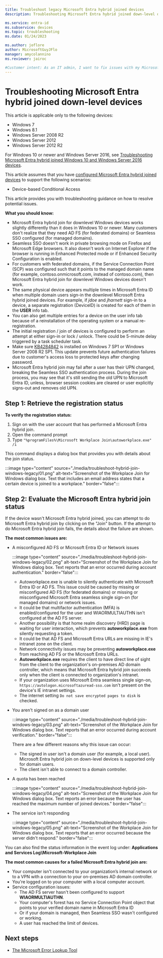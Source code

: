 ```yaml
---
title: Troubleshoot legacy Microsoft Entra hybrid joined devices
description: Troubleshooting Microsoft Entra hybrid joined down-level devices. 

ms.service: entra-id
ms.subservice: devices
ms.topic: troubleshooting
ms.date: 01/24/2023

ms.author: joflore
author: MicrosoftGuyJFlo
manager: amycolannino
ms.reviewer: jairoc

#Customer intent: As an IT admin, I want to fix issues with my Microsoft Entra hybrid joined devices so that I can my users can use this feature.
---
```

# Troubleshooting Microsoft Entra hybrid joined down-level devices 

This article is applicable only to the following devices: 

- Windows 7 
- Windows 8.1 
- Windows Server 2008 R2 
- Windows Server 2012 
- Windows Server 2012 R2 

For Windows 10 or newer and Windows Server 2016, see [Troubleshooting Microsoft Entra hybrid joined Windows 10 and Windows Server 2016 devices](troubleshoot-hybrid-join-windows-current.md).

This article assumes that you have [configured Microsoft Entra hybrid joined devices](hybrid-join-plan.md) to support the following scenarios:

- Device-based Conditional Access

This article provides you with troubleshooting guidance on how to resolve potential issues.  

**What you should know:** 

- Microsoft Entra hybrid join for downlevel Windows devices works slightly differently than it does in Windows 10 or newer. Many customers don't realize that they need AD FS (for federated domains) or Seamless SSO configured (for managed domains).
- Seamless SSO doesn't work in private browsing mode on Firefox and Microsoft Edge browsers. It also doesn't work on Internet Explorer if the browser is running in Enhanced Protected mode or if Enhanced Security Configuration is enabled.
- For customers with federated domains, if the Service Connection Point (SCP) was configured such that it points to the managed domain name (for example, contoso.onmicrosoft.com, instead of contoso.com), then Microsoft Entra hybrid join for downlevel Windows devices doesn't work.
- The same physical device appears multiple times in Microsoft Entra ID when multiple domain users sign-in the downlevel Microsoft Entra hybrid joined devices.  For example, if *jdoe* and *jharnett* sign-in to a device, a separate registration (DeviceID) is created for each of them in the **USER** info tab. 
- You can also get multiple entries for a device on the user info tab because of a reinstallation of the operating system or a manual re-registration.
- The initial registration / join of devices is configured to perform an attempt at either sign-in or lock / unlock. There could be 5-minute delay triggered by a task scheduler task. 
- Make sure [KB4284842](https://support.microsoft.com/help/4284842) is installed on Windows 7 SP1 or Windows Server 2008 R2 SP1. This update prevents future authentication failures due to customer's access loss to protected keys after changing password.
- Microsoft Entra hybrid join may fail after a user has their UPN changed, breaking the Seamless SSO authentication process. During the join process, you may see that it's still sending the old UPN to Microsoft Entra ID, unless, browser session cookies are cleared or user explicitly signs-out and removes old UPN.

## Step 1: Retrieve the registration status 

**To verify the registration status:**  

1. Sign on with the user account that has performed a Microsoft Entra hybrid join.
1. Open the command prompt 
1. Type `"%programFiles%\Microsoft Workplace Join\autoworkplace.exe" /i`

This command displays a dialog box that provides you with details about the join status.

:::image type="content" source="./media/troubleshoot-hybrid-join-windows-legacy/01.png" alt-text="Screenshot of the Workplace Join for Windows dialog box. Text that includes an email address states that a certain device is joined to a workplace." border="false":::

<a name='step-2-evaluate-the-hybrid-azure-ad-join-status-'></a>

## Step 2: Evaluate the Microsoft Entra hybrid join status 

If the device wasn't Microsoft Entra hybrid joined, you can attempt to do Microsoft Entra hybrid join by clicking on the "Join" button. If the attempt to do Microsoft Entra hybrid join fails, the details about the failure are shown.

**The most common issues are:**

- A misconfigured AD FS or Microsoft Entra ID or Network issues

    :::image type="content" source="./media/troubleshoot-hybrid-join-windows-legacy/02.png" alt-text="Screenshot of the Workplace Join for Windows dialog box. Text reports that an error occurred during account authentication." border="false":::
    
   - Autoworkplace.exe is unable to silently authenticate with Microsoft Entra ID or AD FS. This issue could be caused by missing or misconfigured AD FS (for federated domains) or missing or misconfigured Microsoft Entra seamless single sign-on (for managed domains) or network issues. 
   - It could be that multifactor authentication (MFA) is enabled/configured for the user and WIAORMULTIAUTHN isn't configured at the AD FS server. 
   - Another possibility is that home realm discovery (HRD) page is waiting for user interaction, which prevents **autoworkplace.exe** from silently requesting a token.
   - It could be that AD FS and Microsoft Entra URLs are missing in IE's intranet zone on the client.
   - Network connectivity issues may be preventing **autoworkplace.exe** from reaching AD FS or the Microsoft Entra URLs. 
   - **Autoworkplace.exe** requires the client to have direct line of sight from the client to the organization's on-premises AD domain controller, which means that Microsoft Entra hybrid join succeeds only when the client is connected to organization's intranet.
   - If your organization uses Microsoft Entra seamless single sign-on, `https://autologon.microsoftazuread-sso.com` isn't present on the device's IE intranet settings.
   - The internet setting `Do not save encrypted pages to disk` is checked.
- You aren't signed on as a domain user

   :::image type="content" source="./media/troubleshoot-hybrid-join-windows-legacy/03.png" alt-text="Screenshot of the Workplace Join for Windows dialog box. Text reports that an error occurred during account verification." border="false":::

   There are a few different reasons why this issue can occur:

   - The signed in user isn't a domain user (for example, a local user). Microsoft Entra hybrid join on down-level devices is supported only for domain users.
   - The client isn't able to connect to a domain controller.    
- A quota has been reached

    :::image type="content" source="./media/troubleshoot-hybrid-join-windows-legacy/04.png" alt-text="Screenshot of the Workplace Join for Windows dialog box. Text reports an error because the user has reached the maximum number of joined devices." border="false":::

- The service isn't responding 

    :::image type="content" source="./media/troubleshoot-hybrid-join-windows-legacy/05.png" alt-text="Screenshot of the Workplace Join for Windows dialog box. Text reports that an error occurred because the server didn't respond." border="false":::

You can also find the status information in the event log under: **Applications and Services Log\Microsoft-Workplace Join**
  
**The most common causes for a failed Microsoft Entra hybrid join are:** 

- Your computer isn't connected to your organization’s internal network or to a VPN with a connection to your on-premises AD domain controller.
- You're logged on to your computer with a local computer account. 
- Service configuration issues: 
   - The AD FS server hasn't been configured to support **WIAORMULTIAUTHN**. 
   - Your computer's forest has no Service Connection Point object that points to your verified domain name in Microsoft Entra ID 
   - Or if your domain is managed, then Seamless SSO wasn't configured or working.
   - A user has reached the limit of devices. 

## Next steps

- [The Microsoft Error Lookup Tool](/windows/win32/debug/system-error-code-lookup-tool)
